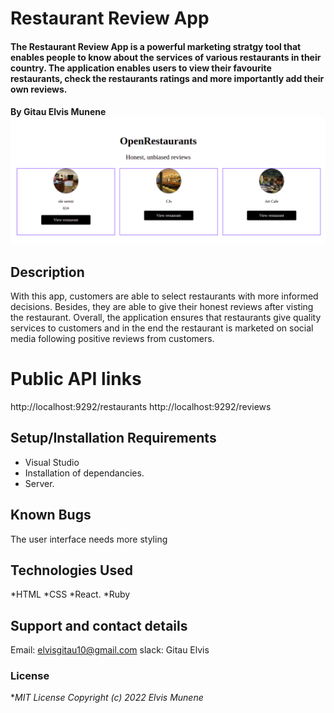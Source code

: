 # Restaurant Review App
####  The Restaurant Review App is a powerful marketing stratgy tool that enables people to know about the services of various restaurants in their country. The application enables users to view their favourite restaurants, check the restaurants ratings and more importantly add their own reviews. 


#### By **Gitau Elvis Munene**![java-app](./public/images/restaurant_review.png)
## Description
With this app, customers are able to select restaurants with more informed decisions. Besides, they are able to give their honest reviews after visting the restaurant. Overall, the application ensures that restaurants give quality services to customers and in the end the restaurant is marketed on social media following positive reviews from customers.

# Public API links
http://localhost:9292/restaurants
http://localhost:9292/reviews
## Setup/Installation Requirements
* Visual Studio
* Installation of dependancies.
* Server.
## Known Bugs
The user interface needs more styling
## Technologies Used
*HTML
*CSS
*React.
*Ruby
## Support and contact details
Email: elvisgitau10@gmail.com
slack: Gitau Elvis

### License
 **MIT License Copyright (c) 2022 Elvis Munene*

